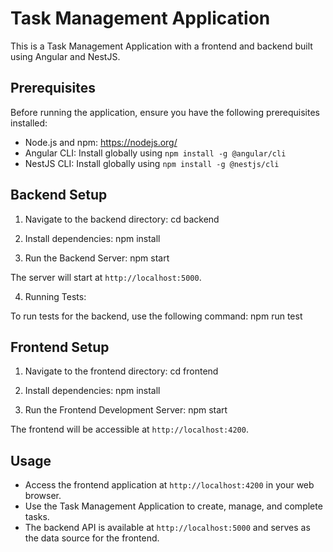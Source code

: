 # Task Management Application

This is a Task Management Application with a frontend and backend built using Angular and NestJS.

## Prerequisites

Before running the application, ensure you have the following prerequisites installed:

- Node.js and npm: https://nodejs.org/
- Angular CLI: Install globally using `npm install -g @angular/cli`
- NestJS CLI: Install globally using `npm install -g @nestjs/cli`

## Backend Setup

1. Navigate to the backend directory:
cd backend

2. Install dependencies:
npm install

3. Run the Backend Server:
npm start

The server will start at `http://localhost:5000`.

4. Running Tests:

To run tests for the backend, use the following command:
npm run test

## Frontend Setup

1. Navigate to the frontend directory:
cd frontend

2. Install dependencies:
npm install

3. Run the Frontend Development Server:
npm start

The frontend will be accessible at `http://localhost:4200`.

## Usage

- Access the frontend application at `http://localhost:4200` in your web browser.
- Use the Task Management Application to create, manage, and complete tasks.
- The backend API is available at `http://localhost:5000` and serves as the data source for the frontend.
